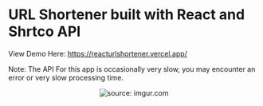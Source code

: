 
<h1>URL Shortener built with React and Shrtco API</h1>

View Demo Here: https://reacturlshortener.vercel.app/

Note: The API For this app is occasionally very slow, you may encounter an error or very slow processing time.

<center>
<img src="https://i.imgur.com/MmxWDx0.png" title="source: imgur.com" />
</center>

